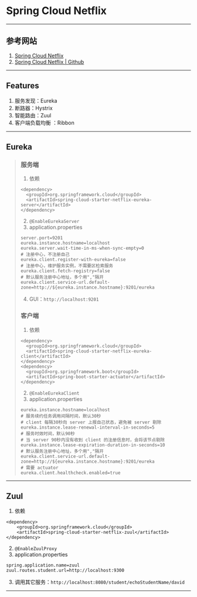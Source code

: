 # Spring Cloud Netflix

---
## 参考网站
1. [Spring Cloud Netflix](https://cloud.spring.io/spring-cloud-netflix/reference/html/)
2. [Spring Cloud Netflix | Github](https://github.com/spring-cloud/spring-cloud-netflix)
---
## Features
1. 服务发现：Eureka
2. 断路器：Hystrix
3. 智能路由：Zuul
4. 客户端负载均衡 ：Ribbon
---
## Eureka
>### 服务端
>1. 依赖
>```
><dependency>
>   <groupId>org.springframework.cloud</groupId>
>   <artifactId>spring-cloud-starter-netflix-eureka-server</artifactId>
></dependency>
>```
>2. `@EnableEurekaServer`
>3. application.properties
>```properties
>server.port=9201
>eureka.instance.hostname=localhost
>eureka.server.wait-time-in-ms-when-sync-empty=0
># 注册中心，不注册自己
>eureka.client.register-with-eureka=false
># 注册中心，维护服务实例，不需要区检索服务
>eureka.client.fetch-registry=false
># 默认服务注册中心地址，多个用","隔开
>eureka.client.service-url.default-zone=http://${eureka.instance.hostname}:9201/eureka
>```
>4. GUI：`http://localhost:9201`
>### 客户端
>1. 依赖
>```
><dependency>
>   <groupId>org.springframework.cloud</groupId>
>   <artifactId>spring-cloud-starter-netflix-eureka-client</artifactId>
></dependency>
><dependency>
>   <groupId>org.springframework.boot</groupId>
>   <artifactId>spring-boot-starter-actuator</artifactId>
></dependency>
>```
>2. `@EnableEurekaClient`
>3. application.properties
>```properties
>eureka.instance.hostname=localhost
># 服务续约任务调用间隔时间，默认30秒
># client 每隔30秒向 server 上报自己状态，避免被 server 剔除
>eureka.instance.lease-renewal-interval-in-seconds=5
># 服务时效时间，默认90秒
># 当 server 90秒内没有收到 client 的注册信息时，会将该节点剔除
>eureka.instance.lease-expiration-duration-in-seconds=10
># 默认服务注册中心地址，多个用","隔开
>eureka.client.service-url.default-zone=http://${eureka.instance.hostname}:9201/eureka
># 需要 actuator
>eureka.client.healthcheck.enabled=true
>```
---
## Zuul
1. 依赖
```
<dependency>
    <groupId>org.springframework.cloud</groupId>
    <artifactId>spring-cloud-starter-netflix-zuul</artifactId>
</dependency>
```
2. `@EnableZuulProxy`
3. application.properties
```properties
spring.application.name=zuul
zuul.routes.student.url=http://localhost:9300
```
3. 调用其它服务：`http://localhost:8080/student/echoStudentName/david`
---